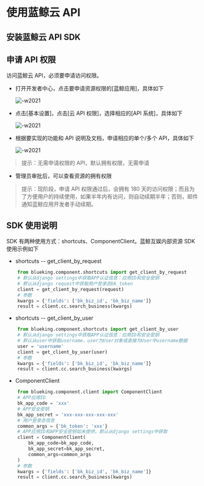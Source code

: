 # 使用蓝鲸云 API
## 安装蓝鲸云 API SDK

## 申请 API 权限

访问蓝鲸云 API，必须要申请访问权限。

- 打开开发者中心，点击要申请资源权限的[蓝鲸应用]，具体如下

    ![-w2021](../../images/docs/dev_center.png)

- 点击[基本设置]，点击[云 API 权限]，选择相应的[API 系统]，具体如下

    ![-w2021](../../images/docs/api_show.png)

- 根据要实现的功能和 API 说明及文档，申请相应的单个/多个 API，具体如下

    ![-w2021](../../images/docs/apply_perm.png)

> 提示：无需申请权限的 API，默认拥有权限，无需申请

- 管理员审批后，可以查看资源的拥有权限
    
> 提示：现阶段，申请 API 权限通过后，会拥有 180 天的访问权限；而且为了方便用户的持续使用，如果半年内有访问，则自动续期半年；否则，邮件通知蓝鲸应用开发者手动续期。


## SDK 使用说明

SDK 有两种使用方式：shortcuts、ComponentClient。蓝鲸互娱内部资源 SDK 使用示例如下

- shortcuts -- get_client_by_request

```python
    from blueking.component.shortcuts import get_client_by_request
    # 默认从django settings中获取APP认证信息：应用ID和安全密钥
    # 默认从django request中获取用户登录态bk_token
    client = get_client_by_request(request)
    # 参数
    kwargs = {'fields': ['bk_biz_id', 'bk_biz_name']}
    result = client.cc.search_business(kwargs)
```

- shortcuts -- get_client_by_user

```python
    from blueking.component.shortcuts import get_client_by_user
    # 默认从django settings中获取APP认证信息：应用ID和安全密钥
    # 默认从user中获取username，user为User对象或直接为User中username数据
    user = 'username'
    client = get_client_by_user(user)
    # 参数
    kwargs = {'fields': ['bk_biz_id', 'bk_biz_name']}
    result = client.cc.search_business(kwargs)
```

- ComponentClient

```python
    from blueking.component.client import ComponentClient
    # APP应用ID
    bk_app_code = 'xxx' 
    # APP安全密钥
    bk_app_secret = 'xxx-xxx-xxx-xxx-xxx' 
    # 用户登录态信息
    common_args = {'bk_token': 'xxx'}
    # APP应用ID和APP安全密钥如未提供，默认从django settings中获取
    client = ComponentClient(
        bk_app_code=bk_app_code, 
        bk_app_secret=bk_app_secret, 
        common_args=common_args
    )
    # 参数
    kwargs = {'fields': ['bk_biz_id', 'bk_biz_name']}
    result = client.cc.search_business(kwargs)
```
